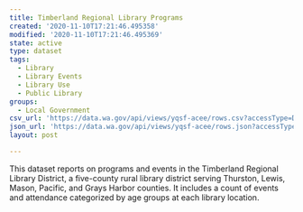 ```yaml
---
title: Timberland Regional Library Programs
created: '2020-11-10T17:21:46.495358'
modified: '2020-11-10T17:21:46.495369'
state: active
type: dataset
tags:
  - Library
  - Library Events
  - Library Use
  - Public Library
groups:
  - Local Government
csv_url: 'https://data.wa.gov/api/views/yqsf-acee/rows.csv?accessType=DOWNLOAD'
json_url: 'https://data.wa.gov/api/views/yqsf-acee/rows.json?accessType=DOWNLOAD'
layout: post

---
```

This dataset reports on programs and events in the Timberland Regional Library District, a five-county rural library district serving Thurston, Lewis, Mason, Pacific, and Grays Harbor counties. It includes a count of events and attendance categorized by age groups at each library location.
